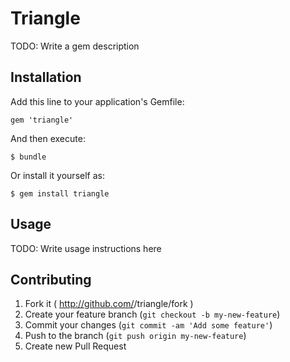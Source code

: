 # Triangle

TODO: Write a gem description

## Installation

Add this line to your application's Gemfile:

    gem 'triangle'

And then execute:

    $ bundle

Or install it yourself as:

    $ gem install triangle

## Usage

TODO: Write usage instructions here

## Contributing

1. Fork it ( http://github.com/<my-github-username>/triangle/fork )
2. Create your feature branch (`git checkout -b my-new-feature`)
3. Commit your changes (`git commit -am 'Add some feature'`)
4. Push to the branch (`git push origin my-new-feature`)
5. Create new Pull Request
